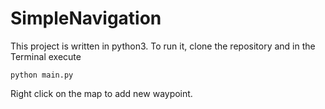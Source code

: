 # SimpleNavigation

This project is written in python3. To run it, clone the repository and in the Terminal execute 
```
python main.py
```
Right click on the map to add new waypoint.
